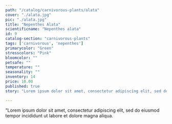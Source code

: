 ```yaml
---
path: "/catalog/carnivorous-plants/alata"
cover: "./alata.jpg"
pic: "./alata.jpg"
title: "Nepenthes Alata"
scientificname: "Nepenthes alata"
id: 9
catalog-section: "carnivorous-plants"
tags: ['carnivorous', 'nepenthes']
primarycolor: "Green"
stresscolors: "Pink"
bloomcolor: ""
petsafe: ""
temperature: ""
seasonality: ""
inventory: 14
price: 10.00
published: true
story: "Lorem ipsum dolor sit amet, consectetur adipiscing elit, sed do eiusmod tempor incididunt ut labore et dolore magna aliqua. Ut enim ad minim veniam, quis nostrud exercitation ullamco laboris nisi ut aliquip ex ea commodo consequat. Duis aute irure dolor in reprehenderit in voluptate velit esse cillum dolore eu fugiat nulla pariatur. Excepteur sint occaecat cupidatat non proident, sunt in culpa qui officia deserunt mollit anim id est laborum."

---
```

"Lorem ipsum dolor sit amet, consectetur adipiscing elit, sed do eiusmod tempor incididunt ut labore et dolore magna aliqua. 
